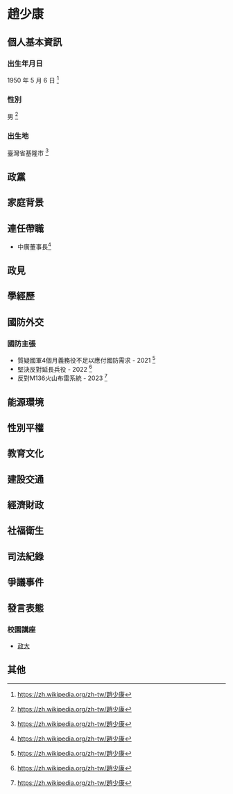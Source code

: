 # 趙少康

## 個人基本資訊

### 出生年月日 

1950 年 5 月 6 日 [^1]

### 性別

男 [^1]

### 出生地

臺灣省基隆市 [^1]

[^1]: https://zh.wikipedia.org/zh-tw/趙少康

## 政黨

## 家庭背景

## 連任帶職

- 中廣董事長[^1]

[^1]: https://tw.news.yahoo.com/你越逼我越不辭-回應政大生-趙少康-當選1年沒推內閣制就辭中廣董座-042200399.html

## 政見

## 學經歷

## 國防外交

### 國防主張

- 質疑國軍4個月義務役不足以應付國防需求 - 2021 [^1]
- 堅決反對延長兵役 - 2022 [^1]
- 反對M136火山布雷系統 - 2023 [^1]

[^1]: https://zh.wikipedia.org/zh-tw/趙少康

## 能源環境

## 性別平權

## 教育文化

## 建設交通

## 經濟財政

## 社福衛生

## 司法紀錄

## 爭議事件

## 發言表態

### 校園講座

- [政大](https://youtu.be/vwpaEZDHKQc?t=2372)

## 其他
